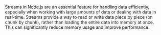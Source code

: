 
Streams in Node.js are an essential feature for handling data efficiently, especially when working with large amounts of data or dealing with data in real-time. Streams provide a way to read or write data piece by piece (or chunk by chunk), rather than loading the entire data into memory at once. This can significantly reduce memory usage and improve performance.